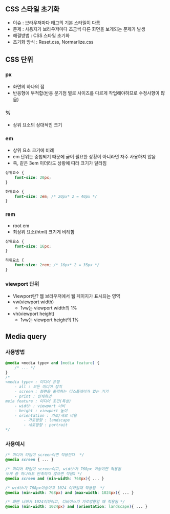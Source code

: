 ## CSS 스타일 초기화 
* 이슈 : 브라우저마다 태그의 기본 스타일이 다름
* 문제 : 사용자가 브라우저마다 조금씩 다른 화면을 보게되는 문제가 발생 
* 해결방법 : CSS 스타일 초기화 
* 초기화 방식 : Reset.css, Normarlize.css

## CSS 단위
### px
* 화면의 하나의 점 
* 반응형에 부적합(반응 분기점 별로 사이즈를 다르게 작업해야하므로 수정사항이 많음)

### % 
* 상위 요소의 상대적인 크기 

### em 
* 상위 요소 크기에 비례 
* em 단위는 중첩되기 때문에 굳이 필요한 상황이 아니라면 자주 사용하지 않음 
* 즉, 같은 3em 이더라도 상황에 따라 크기가 달라짐
```css
상위요소 {
    font-size: 20px;
}

하위요소 {
    font-size: 2em; /* 20px* 2 = 40px */
}
```

### rem 
* root em 
* 최상위 요소(html) 크기게 비례함 
```css
상위요소 {
    font-size: 16px;
}

하위요소 {
    font-size: 2rem; /* 16px* 2 = 35px */
}
```

### viewport 단위 
* Viewport란? 웹 브라우저에서 웹 페이지가 표시되는 영역 
* vw(viewport width) 
    * 1vw는 viewport width의 1%
* vh(viewport height) 
    * 1vw는 viewport height의 1%

## Media query 
### 사용방법 
```css
@media <media type> and (media feature) {
    /* ... */
}
/* 
<media type> : 미디어 유형
    - all : 모든 미디어 장치 
    - screen : 화면을 출력하는 디스플레이가 있는 기기 
    - print : 인쇄화면
meia feature : 미디어 조건(특성) 
    - width : viewport 너비 
    - height : viewport 높이 
    - orientation : 가로/세로 비율 
        - 가로방향 : landscape 
        - 세로방향 : portrait
*/
```

### 사용예시
```css
/* 미디어 타입이 screen이면 적용한다  */
@media screen { ... }

/* 미디어 타입이 screen이고, width가 768px 이상이면 적용됨 
두개 중 하나라도 만족하지 않으면 적용X */
@media screen and (min-width: 768px){ ... }

/* width가 768px이상이고 1024 이하일때 적용됨  */
@media (min-width: 768px) and (max-width: 1024px){ ... }

/* 화면 너비가 1024이하이고, 디바이스가 가로방향일 때 적용됨 */
@media (min-width: 1024px) and (orientation: landscape){ ... }
```
